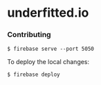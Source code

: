 # underfitted.io

### Contributing

```shell
$ firebase serve --port 5050
```

To deploy the local changes:

```shell
$ firebase deploy
```
